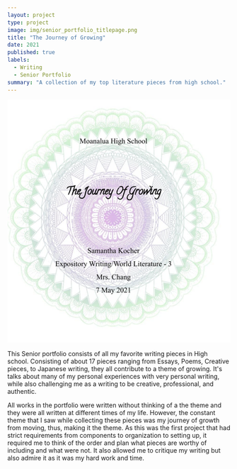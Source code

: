 ```yaml
---
layout: project
type: project
image: img/senior_portfolio_titlepage.png
title: "The Journey of Growing"
date: 2021
published: true
labels:
  - Writing
  - Senior Portfolio
summary: "A collection of my top literature pieces from high school."
---
```


<img class="img-fluid" src="../img/senior_portfolio_titlepage.png">

This Senior portfolio consists of all my favorite writing pieces in High school. Consisting of about 17 pieces ranging from Essays, Poems, Creative pieces, to Japanese writing, they all contribute to a theme of growing. It's talks about many of my personal experiences with very personal writing, while also challenging me as a writing to be creative, professional, and authentic.

All works in the portfolio were written without thinking of a the theme and they were all written at different times of my life. However, the constant theme that I saw while collecting these pieces was my journey of growth from moving, thus, making it the theme. As this was the first project that had strict requirements from components to organization to setting up, it required me to think of the order and plan what pieces are worthy of including and what were not. It also allowed me to critique my writing but also admire it as it was my hard work and time.
